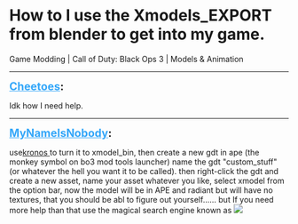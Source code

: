 # How to I use the Xmodels_EXPORT from blender to get into my game.
Game Modding | Call of Duty: Black Ops 3 | Models & Animation

---
<strong style="font-size: 1.4em;"><span style="text-decoration: underline;text-decoration-color: #34a7f9;"><span style="color:#34a7f9;">Cheetoes</span></span>:</strong>

<p>Idk how I need help.</p>

---
<strong style="font-size: 1.4em;"><span style="text-decoration: underline;text-decoration-color: #34a7f9;"><span style="color:#34a7f9;">MyNameIsNobody</span></span>:</strong>

<p>use<a href="https://forum.modme.co/threads/kronos-mod-tools-enhancements-program.2454/">kronos </a>to turn it to xmodel_bin, then create a new gdt in ape (the monkey symbol on bo3 mod tools launcher) name the gdt &quot;custom_stuff&quot; (or whatever the hell you want it to be called). then right-click the gdt and create a new asset, name your asset whatever you like, select xmodel from the option bar, now the model will be in APE and radiant but will have no textures, that you should be abl to figure out yourself...... but If you need more help than that use the magical search engine known as 
<img style="max-width: 500px;" src="https://cdn.vox-cdn.com/thumbor/E9RM8-qg-iyLEAzP4d7tobqI09o=/0x0:2012x1341/1400x933/filters:focal(0x0:2012x1341):no_upscale()/cdn.vox-cdn.com/uploads/chorus_image/image/47070706/google2.0.0.jpg">
</p>
